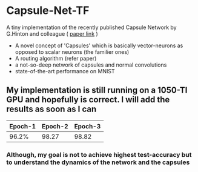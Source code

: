 # Capsule-Net-TF

A tiny implementation of the recently published Capsule Network by G.Hinton and colleague ( [paper link](https://arxiv.org/pdf/1710.09829.pdf) )

 * A novel concept of 'Capsules' which is basically vector-neurons as opposed to scalar neurons (the familier ones)
 * A routing algorithm (refer paper)
 * a not-so-deep network of capsules and normal convolutions
 * state-of-the-art performance on MNIST

## My implementation is still running on a 1050-TI GPU and hopefully is correct. I will add the results as soon as I can

| Epoch-1 | Epoch-2 | Epoch-3 |
| ------- | ------- | ------- |
|  96.2%  |  98.27  |  98.82  |

### Although, my goal is not to achieve highest test-accuracy but to understand the dynamics of the network and the capsules
